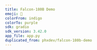 ```yaml
---
title: Falcon-180B Demo
emoji: 💬
colorFrom: indigo
colorTo: purple
sdk: gradio
sdk_version: 3.42.0
app_file: app.py
duplicated_from: phxdev/falcon-180b-demo
---
```

